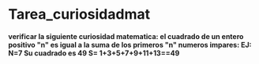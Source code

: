 # Tarea_curiosidadmat

#### verificar la siguiente curiosidad matematica: el cuadrado de un entero positivo "n" es igual a la suma de los primeros "n" numeros impares: EJ: N=7 Su cuadrado es 49 S= 1+3+5+7+9+11+13==49